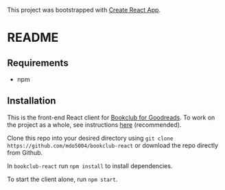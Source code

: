 This project was bootstrapped with [Create React App](https://github.com/facebookincubator/create-react-app).

# README

## Requirements

* npm 

## Installation

This is the front-end React client for [Bookclub for Goodreads](https://github.com/mdo5004/bookclub-rails). To work on the project as a whole, see instructions [here](https://github.com/mdo5004/bookclub-rails/README.md) (recommended).

Clone this repo into your desired directory using `git clone https://github.com/mdo5004/bookclub-react` or download the repo directly from Github.

In `bookclub-react` run `npm install` to install dependencies. 

To start the client alone, run `npm start`. 

